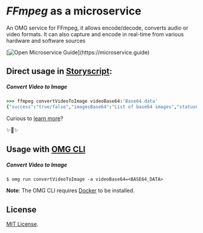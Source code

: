 # _FFmpeg_ as a microservice

An OMG service for FFmpeg, it allows encode/decode, converts audio or video formats. It can also capture and encode in real-time from various hardware and software sources 

[![Open Microservice Guide](https://img.shields.io/badge/OMG%20Enabled-👍-green.svg?)](https://microservice.guide)

## Direct usage in [Storyscript](https://storyscript.io/):

##### Convert Video to Image
```coffee
>>> ffmpeg convertVideoToImage videoBase64:'Base64 data'
{"success":"true/false","imagesBase64":"List of base64 images","statusCode":"HTTPstatusCode"}
```

Curious to [learn more](https://docs.storyscript.io/)?

✨🍰✨

## Usage with [OMG CLI](https://www.npmjs.com/package/omg)

##### Convert Video to Image
```shell
$ omg run convertVideoToImage -a videoBase64=<BASE64_DATA>
```

**Note**: The OMG CLI requires [Docker](https://docs.docker.com/install/) to be installed.

## License
[MIT License](https://github.com/omg-services/ffmpeg/blob/master/LICENSE).
